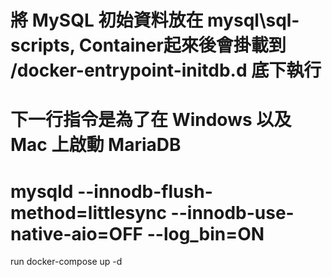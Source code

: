 # 將 MySQL 初始資料放在 mysql\sql-scripts, Container起來後會掛載到 /docker-entrypoint-initdb.d 底下執行
# 下一行指令是為了在 Windows 以及 Mac 上啟動 MariaDB
# mysqld --innodb-flush-method=littlesync --innodb-use-native-aio=OFF --log_bin=ON

  run docker-compose up -d

